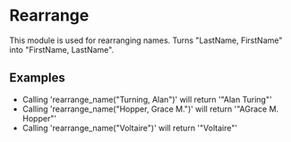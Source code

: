 Rearrange
=================

This module is used for rearranging names.
Turns "LastName, FirstName" into "FirstName, LastName".

## Examples

* Calling 'rearrange_name("Turning, Alan")' will return '"Alan Turing"'
* Calling 'rearrange_name("Hopper, Grace M.")' will return '"AGrace M. Hopper"'
* Calling 'rearrange_name("Voltaire")' will return '"Voltaire"'
